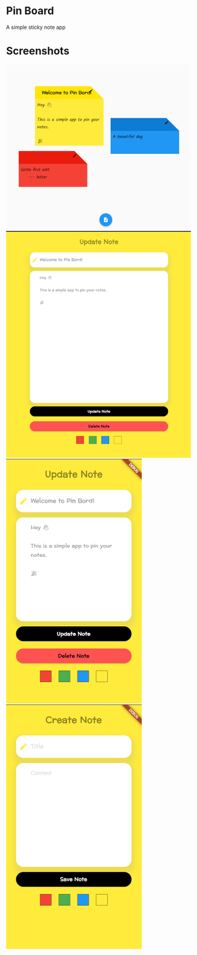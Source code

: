 # Pin Board

A simple sticky note app

# Screenshots
![Sticky Notes Stacks](screenshot/stack.png)
![Sticky Notes Update](screenshot/update_big_screen.png)
![Sticky Notes Update](screenshot/update_small_screen.png)
![Sticky Notes Create](screenshot/create_small_screen.png)

